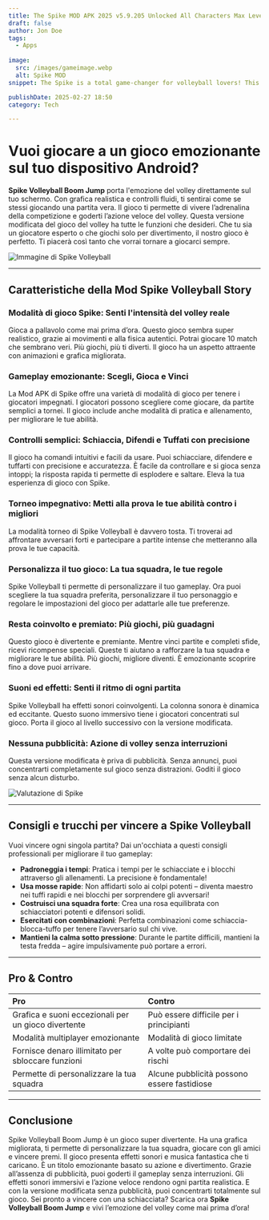 ```yaml
---
title: The Spike MOD APK 2025 v5.9.205 Unlocked All Characters Max Level
draft: false
author: Jon Doe 
tags:
  - Apps
  
image:
  src: /images/gameimage.webp
  alt: Spike MOD
snippet: The Spike is a total game-changer for volleyball lovers! This exciting volleyball game would take your skills to the next level! It is a place where you compete with your opponents, which will help you to stay focused and build confidence. 

publishDate: 2025-02-27 18:50
category: Tech

---
```


# Vuoi giocare a un gioco emozionante sul tuo dispositivo Android?

**Spike Volleyball Boom Jump** porta l'emozione del volley direttamente sul tuo schermo. Con grafica realistica e controlli fluidi, ti sentirai come se stessi giocando una partita vera. Il gioco ti permette di vivere l’adrenalina della competizione e goderti l’azione veloce del volley.
Questa versione modificata del gioco del volley ha tutte le funzioni che desideri. Che tu sia un giocatore esperto o che giochi solo per divertimento, il nostro gioco è perfetto. Ti piacerà così tanto che vorrai tornare a giocarci sempre.

![Immagine di Spike Volleyball](/images/gameimage.webp )

---

## **Caratteristiche della Mod Spike Volleyball Story**

### **Modalità di gioco Spike: Senti l'intensità del volley reale**
Gioca a pallavolo come mai prima d’ora. Questo gioco sembra super realistico, grazie ai movimenti e alla fisica autentici. Potrai giocare 10 match che sembrano veri. Più giochi, più ti diverti. Il gioco ha un aspetto attraente con animazioni e grafica migliorata.

### **Gameplay emozionante: Scegli, Gioca e Vinci**
La Mod APK di Spike offre una varietà di modalità di gioco per tenere i giocatori impegnati. I giocatori possono scegliere come giocare, da partite semplici a tornei. Il gioco include anche modalità di pratica e allenamento, per migliorare le tue abilità.

### **Controlli semplici: Schiaccia, Difendi e Tuffati con precisione**
Il gioco ha comandi intuitivi e facili da usare. Puoi schiacciare, difendere e tuffarti con precisione e accuratezza. È facile da controllare e si gioca senza intoppi; la risposta rapida ti permette di esplodere e saltare. Eleva la tua esperienza di gioco con Spike.

### **Torneo impegnativo: Metti alla prova le tue abilità contro i migliori**
La modalità torneo di Spike Volleyball è davvero tosta. Ti troverai ad affrontare avversari forti e partecipare a partite intense che metteranno alla prova le tue capacità.

### **Personalizza il tuo gioco: La tua squadra, le tue regole**
Spike Volleyball ti permette di personalizzare il tuo gameplay. Ora puoi scegliere la tua squadra preferita, personalizzare il tuo personaggio e regolare le impostazioni del gioco per adattarle alle tue preferenze.

### **Resta coinvolto e premiato: Più giochi, più guadagni**
Questo gioco è divertente e premiante. Mentre vinci partite e completi sfide, ricevi ricompense speciali. Queste ti aiutano a rafforzare la tua squadra e migliorare le tue abilità. Più giochi, migliore diventi. È emozionante scoprire fino a dove puoi arrivare.

### **Suoni ed effetti: Senti il ritmo di ogni partita**
Spike Volleyball ha effetti sonori coinvolgenti. La colonna sonora è dinamica ed eccitante. Questo suono immersivo tiene i giocatori concentrati sul gioco. Porta il gioco al livello successivo con la versione modificata.

### **Nessuna pubblicità: Azione di volley senza interruzioni**
Questa versione modificata è priva di pubblicità. Senza annunci, puoi concentrarti completamente sul gioco senza distrazioni. Goditi il gioco senza alcun disturbo.

![Valutazione di Spike](/images/spikerating.webp )

---

## **Consigli e trucchi per vincere a Spike Volleyball**

Vuoi vincere ogni singola partita? Dai un'occhiata a questi consigli professionali per migliorare il tuo gameplay:
- **Padroneggia i tempi**: Pratica i tempi per le schiacciate e i blocchi attraverso gli allenamenti. La precisione è fondamentale!
- **Usa mosse rapide**: Non affidarti solo ai colpi potenti – diventa maestro nei tuffi rapidi e nei blocchi per sorprendere gli avversari!
- **Costruisci una squadra forte**: Crea una rosa equilibrata con schiacciatori potenti e difensori solidi.
- **Esercitati con combinazioni**: Perfetta combinazioni come schiaccia-blocca-tuffo per tenere l’avversario sul chi vive.
- **Mantieni la calma sotto pressione**: Durante le partite difficili, mantieni la testa fredda – agire impulsivamente può portare a errori.

---

## **Pro & Contro**

| Pro | Contro |
| :---- | :---- |
| Grafica e suoni eccezionali per un gioco divertente | Può essere difficile per i principianti |
| Modalità multiplayer emozionante | Modalità di gioco limitate |
| Fornisce denaro illimitato per sbloccare funzioni | A volte può comportare dei rischi |
| Permette di personalizzare la tua squadra | Alcune pubblicità possono essere fastidiose |

---

## **Conclusione**

Spike Volleyball Boom Jump è un gioco super divertente. Ha una grafica migliorata, ti permette di personalizzare la tua squadra, giocare con gli amici e vincere premi. Il gioco presenta effetti sonori e musica fantastica che ti caricano. È un titolo emozionante basato su azione e divertimento. Grazie all’assenza di pubblicità, puoi goderti il gameplay senza interruzioni. Gli effetti sonori immersivi e l’azione veloce rendono ogni partita realistica. E con la versione modificata senza pubblicità, puoi concentrarti totalmente sul gioco. Sei pronto a vincere con una schiacciata? Scarica ora **Spike Volleyball Boom Jump** e vivi l’emozione del volley come mai prima d’ora!